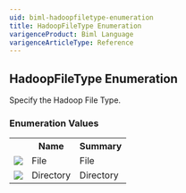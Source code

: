 ```yaml
---
uid: biml-hadoopfiletype-enumeration
title: HadoopFileType Enumeration
varigenceProduct: Biml Language
varigenceArticleType: Reference
---
```


## HadoopFileType Enumeration<div class="LanguageSummary"><div class ="SummaryItem">Specify the Hadoop File Type.</div></div><div class="EnumValueGroup">### Enumeration Values<table id="EnumValue" class="MemberList"><tbody><tr><th class="MemberTypeIconColumnHeader">&nbsp;</th><th class="MemberNameColumnHeader">Name</th><th class="MemberSummaryColumnHeader">Summary</th></tr><tr class="cd0"><td align="center" class="MemberTypeIcon"><img src="enumValue.png"></img></td><td class="MemberName">File</td><td class="MemberSummary"><div class ="SummaryItem">File</div></td></tr><tr class="cd1"><td align="center" class="MemberTypeIcon"><img src="enumValue.png"></img></td><td class="MemberName">Directory</td><td class="MemberSummary"><div class ="SummaryItem">Directory</div></td></tr></tbody></table></div>